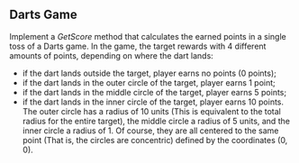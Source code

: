 ## Darts Game

Implement a *GetScore* method that calculates the earned points in a single toss of a Darts game. In the game, the target rewards with 4 different amounts of points, depending on where the dart lands:
- if the dart lands outside the target, player earns no points (0 points);
- if the dart lands in the outer circle of the target, player earns 1 point;
- if the dart lands in the middle circle of the target, player earns 5 points;
- if the dart lands in the inner circle of the target, player earns 10 points.  
The outer circle has a radius of 10 units (This is equivalent to the total radius for the entire target), the middle circle a radius of 5 units, and the inner circle a radius of 1. Of course, they are all centered to the same point (That is, the circles are concentric) defined by the coordinates (0, 0).